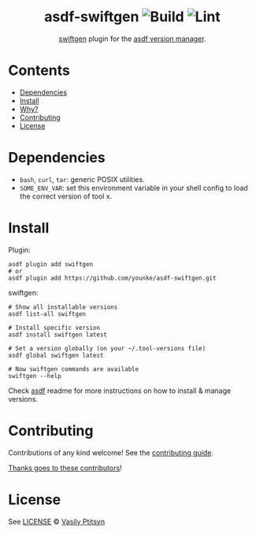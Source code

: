 <div align="center">

# asdf-swiftgen ![Build](https://github.com/younke/asdf-swiftgen/workflows/Build/badge.svg) ![Lint](https://github.com/younke/asdf-swiftgen/workflows/Lint/badge.svg)

[swiftgen](https://github.com/SwiftGen/SwiftGen) plugin for the [asdf version manager](https://asdf-vm.com).

</div>

# Contents

- [Dependencies](#dependencies)
- [Install](#install)
- [Why?](#why)
- [Contributing](#contributing)
- [License](#license)

# Dependencies

- `bash`, `curl`, `tar`: generic POSIX utilities.
- `SOME_ENV_VAR`: set this environment variable in your shell config to load the correct version of tool x.

# Install

Plugin:

```shell
asdf plugin add swiftgen
# or
asdf plugin add https://github.com/younke/asdf-swiftgen.git
```

swiftgen:

```shell
# Show all installable versions
asdf list-all swiftgen

# Install specific version
asdf install swiftgen latest

# Set a version globally (on your ~/.tool-versions file)
asdf global swiftgen latest

# Now swiftgen commands are available
swiftgen --help
```

Check [asdf](https://github.com/asdf-vm/asdf) readme for more instructions on how to
install & manage versions.

# Contributing

Contributions of any kind welcome! See the [contributing guide](contributing.md).

[Thanks goes to these contributors](https://github.com/younke/asdf-swiftgen/graphs/contributors)!

# License

See [LICENSE](LICENSE) © [Vasily Ptitsyn](https://github.com/younke/)
